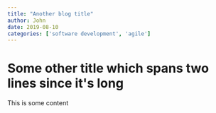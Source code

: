 ```yaml
---
title: "Another blog title"
author: John
date: 2019-08-10
categories: ['software development', 'agile']
---
```


# Some other title which spans two lines since it's long

This is some content
